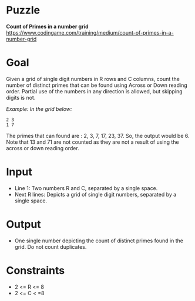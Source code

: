 # Puzzle
**Count of Primes in a number grid** https://www.codingame.com/training/medium/count-of-primes-in-a-number-grid

# Goal
Given a grid of single digit numbers in R rows and C columns, count the number of distinct primes that can be found using Across or Down reading order. Partial use of the numbers in any direction is allowed, but skipping digits is not.

*Example: In the grid below:*  
```
2 3
1 7
```

The primes that can found are : 2, 3, 7, 17, 23, 37. So, the output would be 6. Note that 13 and 71 are not counted as they are not a result of using the across or down reading order.

# Input
* Line 1: Two numbers R and C, separated by a single space.
* Next R lines: Depicts a grid of single digit numbers, separated by a single space.

# Output
* One single number depicting the count of distinct primes found in the grid. Do not count duplicates.

# Constraints
* 2 <= R <= 8
* 2 <= C < =8
